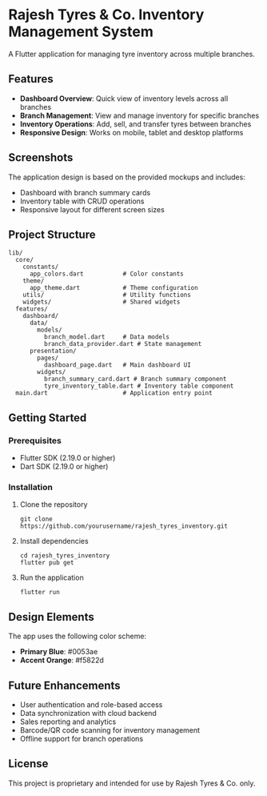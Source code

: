 # Rajesh Tyres & Co. Inventory Management System

A Flutter application for managing tyre inventory across multiple branches.

## Features

- **Dashboard Overview**: Quick view of inventory levels across all branches
- **Branch Management**: View and manage inventory for specific branches
- **Inventory Operations**: Add, sell, and transfer tyres between branches
- **Responsive Design**: Works on mobile, tablet and desktop platforms

## Screenshots

The application design is based on the provided mockups and includes:

- Dashboard with branch summary cards
- Inventory table with CRUD operations
- Responsive layout for different screen sizes

## Project Structure

```
lib/
  core/
    constants/
      app_colors.dart           # Color constants
    theme/
      app_theme.dart            # Theme configuration
    utils/                      # Utility functions
    widgets/                    # Shared widgets
  features/
    dashboard/
      data/
        models/
          branch_model.dart     # Data models
          branch_data_provider.dart # State management
      presentation/
        pages/
          dashboard_page.dart   # Main dashboard UI
        widgets/
          branch_summary_card.dart # Branch summary component
          tyre_inventory_table.dart # Inventory table component
  main.dart                     # Application entry point
```

## Getting Started

### Prerequisites

- Flutter SDK (2.19.0 or higher)
- Dart SDK (2.19.0 or higher)

### Installation

1. Clone the repository
   ```
   git clone https://github.com/yourusername/rajesh_tyres_inventory.git
   ```

2. Install dependencies
   ```
   cd rajesh_tyres_inventory
   flutter pub get
   ```

3. Run the application
   ```
   flutter run
   ```

## Design Elements

The app uses the following color scheme:
- **Primary Blue**: #0053ae
- **Accent Orange**: #f5822d

## Future Enhancements

- User authentication and role-based access
- Data synchronization with cloud backend
- Sales reporting and analytics
- Barcode/QR code scanning for inventory management
- Offline support for branch operations

## License

This project is proprietary and intended for use by Rajesh Tyres & Co. only. 